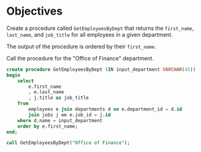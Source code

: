 # Objectives

Create a procedure called `GetEmployeesByDept` that returns the `first_name`, `last_name`, and `job_title` for all employees in a given department.

The output of the procedure is ordered by their `first_name`.

Call the procedure for the "Office of Finance" department.

```sql
create procedure GetEmployeesByDept (IN input_department VARCHAR(45))
begin
    select 
        e.first_name
        , e.last_name
        , j.title as job_title
    from 
        employees e join departments d on e.department_id = d.id
        join jobs j on e.job_id = j.id
    where d.name = input_department
    order by e.first_name;
end;

call GetEmployeesByDept("Office of Finance");
```
